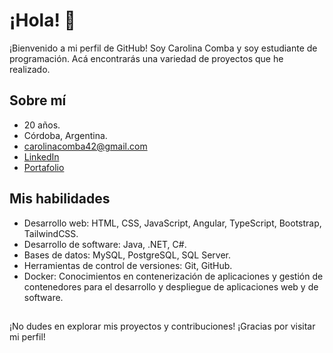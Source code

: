 # ¡Hola! 👋

¡Bienvenido a mi perfil de GitHub! Soy Carolina Comba y soy estudiante de programación. Acá encontrarás una variedad de proyectos que he realizado.

## Sobre mí

- 20 años.
- Córdoba, Argentina.
- carolinacomba42@gmail.com
- [LinkedIn](https://www.linkedin.com/in/caro-comba-/)
- [Portafolio](https://my-portfolio-carolina-comba.vercel.app/)

## Mis habilidades

- Desarrollo web: HTML, CSS, JavaScript, Angular, TypeScript, Bootstrap, TailwindCSS.
- Desarrollo de software: Java, .NET, C#.
- Bases de datos: MySQL, PostgreSQL, SQL Server.
- Herramientas de control de versiones: Git, GitHub.
- Docker: Conocimientos en contenerización de aplicaciones y gestión de contenedores para el desarrollo y despliegue de aplicaciones web y de software.

##

¡No dudes en explorar mis proyectos y contribuciones! ¡Gracias por visitar mi perfil!
